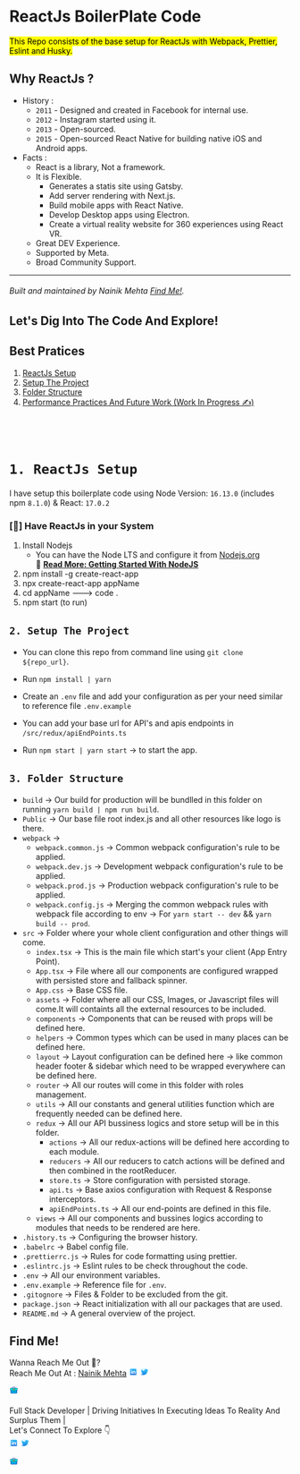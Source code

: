 # ReactJs BoilerPlate Code

<mark>This Repo consists of the base setup for ReactJs with Webpack, Prettier, Eslint and Husky.</mark>

## Why ReactJs ?

- History :
  - `2011` - Designed and created in Facebook for internal use.
  - `2012` - Instagram started using it.
  - `2013` - Open-sourced.
  - `2015` - Open-sourced React Native for building native iOS and Android apps.
- Facts :
  - React is a library, Not a framework.
  - It is Flexible.
    - Generates a statis site using Gatsby.
    - Add server rendering with Next.js.
    - Build mobile apps with React Native.
    - Develop Desktop apps using Electron.
    - Create a virtual reality website for 360 experiences using React VR.
  - Great DEV Experience.
  - Supported by Meta.
  - Broad Community Support.

<hr/>

###### Built and maintained by Nainik Mehta [Find Me!](#find-me).

## Let's Dig Into The Code And Explore!

## Best Pratices

1. [ReactJs Setup](#1-reactjs-setup)
2. [Setup The Project](#2-setup-the-project)
3. [Folder Structure](#3-folder-structure)
4. [Performance Practices And Future Work (Work In Progress️ ✍️)](#4-performance-practices-and-future-work)

<br/><br/>

# `1. ReactJs Setup`

I have setup this boilerplate code using Node Version: `16.13.0` (includes npm `8.1.0`) & React: `17.0.2`<br/>

### [📝] Have ReactJs in your System

1. Install Nodejs
   - You can have the Node LTS and configure it from [Nodejs.org](https://reactjs.org/en/download/)<br/>
     🔗 [**Read More: Getting Started With NodeJS**](https://medium.com/@erickcodes/getting-started-with-node-js-84972881508b)
2. npm install -g create-react-app
3. npx create-react-app appName
4. cd appName ---> code .
5. npm start (to run)

## `2. Setup The Project`

- You can clone this repo from command line using `git clone ${repo_url}`.

- Run `npm install | yarn`
- Create an `.env` file and add your configuration as per your need similar to reference file `.env.example`
- You can add your base url for API's and apis endpoints in `/src/redux/apiEndPoints.ts`
- Run `npm start | yarn start` -> to start the app.

## `3. Folder Structure`

- `build` -> Our build for production will be bundlled in this folder on running `yarn build | npm run build`.
- `Public` -> Our base file root index.js and all other resources like logo is there.
- `webpack` ->
  - `webpack.common.js` -> Common webpack configuration's rule to be applied.
  - `webpack.dev.js` -> Development webpack configuration's rule to be applied.
  - `webpack.prod.js` -> Production webpack configuration's rule to be applied.
  - `webpack.config.js` -> Merging the common webpack rules with webpack file according to env -> For `yarn start -- dev` && `yarn build -- prod`.
- `src` -> Folder where your whole client configuration and other things will come.
  - `index.tsx` -> This is the main file which start's your client (App Entry Point).
  - `App.tsx` -> File where all our components are configured wrapped with persisted store and fallback spinner.
  - `App.css` -> Base CSS file.
  - `assets` -> Folder where all our CSS, Images, or Javascript files will come.It will containts all the external resources to be included.
  - `components` -> Components that can be reused with props will be defined here.
  - `helpers` -> Common types which can be used in many places can be defined here.
  - `layout` -> Layout configuration can be defined here -> like common header footer & sidebar which need to be wrapped everywhere can be defined here.
  - `router` -> All our routes will come in this folder with roles management.
  - `utils` -> All our constants and general utilities function which are frequently needed can be defined here.
  - `redux` -> All our API bussiness logics and store setup will be in this folder.
    - `actions` -> All our redux-actions will be defined here according to each module.
    - `reducers` -> All our reducers to catch actions will be defined and then combined in the rootReducer.
    - `store.ts` -> Store configuration with persisted storage.
    - `api.ts` -> Base axios configuration with Request & Response interceptors.
    - `apiEndPoints.ts` -> All our end-points are defined in this file.
  - `views` -> All our components and bussines logics according to modules that needs to be rendered are here.
- `.history.ts` -> Configuring the browser history.
- `.babelrc` -> Babel config file.
- `.prettierrc.js` -> Rules for code formatting using prettier.
- `.eslintrc.js` -> Eslint rules to be check throughout the code.
- `.env` -> All our environment variables.
- `.env.example` -> Reference file for `.env`.
- `.gitognore` -> Files & Folder to be excluded from the git.
- `package.json` -> React initialization with all our packages that are used.
- `README.md` -> A general overview of the project.

## Find Me!

Wanna Reach Me Out 📌?<br/>
Reach Me Out At :
[Nainik Mehta](https://github.com/Nainik2509)
<a href="https://www.linkedin.com/in/nainik-mehta-25nk12" target="_blank"><img src="src/assets/images/linkedin.svg" width="16" height="16"></img></a>
<a href="https://twitter.com/Nainik25" target="_blank"><img src="src/assets/images/twitter.svg" width="16" height="16"></img></a>

<a href="https://whitelioninfosystems.com/employee/606d5c041c705034c8f53878" target="_blank"><img src="src/assets/images/portfolio.png" width="16" height="16"></img></a>
<br/>
<br/>
Full Stack Developer | Driving Initiatives In Executing Ideas To Reality And Surplus Them |<br/>
Let's Connect To Explore 👇<br />
<a href="https://www.linkedin.com/in/nainik-mehta-25nk12" target="_blank"><img src="src/assets/images/linkedin.svg" width="16" height="16"></img></a>
<a href="https://twitter.com/Nainik25" target="_blank"><img src="src/assets/images/twitter.svg" width="16" height="16"></img></a>

<a href="https://whitelioninfosystems.com/employee/606d5c041c705034c8f53878" target="_blank"><img src="src/assets/images/portfolio.png" width="16" height="16"></img></a>

